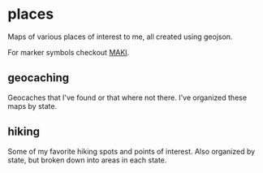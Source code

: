 places
======

Maps of various places of interest to me, all created using geojson.

For marker symbols checkout [MAKI](https://www.mapbox.com/maki/).


geocaching
----------

Geocaches that I've found or that where not there.  I've organized these maps by state.


hiking
------

Some of my favorite hiking spots and points of interest.  Also organized by state, but broken down into areas in each state.
